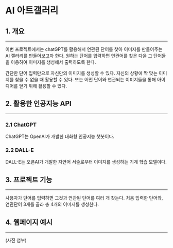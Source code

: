 # AI 아트갤러리


## 1. 개요        
___
이번 프로젝트에서는 chatGPT를 활용해서 연관된 단어를 찾아 이미지를 만들어주는 AI 갤러리를 만들어보고자 한다.
원하는 단어를 입력하면 연관어를 찾은 다음 그 단어들을 이용하여 이미지를 생성해서 출력하도록 한다.

간단한 단어 입력만으로 자신만의 이미지를 생성할 수 있다.
자신의 상황에 딱 맞는 이미지를 찾을 수 없을 때 활용할 수 있다.
또는 어떤 단어와 연관되는 이미지들을 통해 아이디어를 얻기 위해 활용할 수 있다.


## 2. 활용한 인공지능 API
___

### 2.1 ChatGPT
ChatGPT는 OpenAI가 개발한 대화형 인공지능 챗봇이다.


### 2.2 DALL-E
DALL-E는 오픈AI가 개발한 자연어 서술로부터 이미지를 생성하는 기계 학습 모델이다.


## 3. 프로젝트 기능
___
사용자가 단어를 입력하면 그것과 연관된 단어를 여러 개 찾는다. 처음 입력한 단어와, 연관단어 3개를 골라 총 4개의 이미지를 생성한다.


## 4. 웹페이지 예시
___
(사진 첨부)
